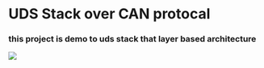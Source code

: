<h1>UDS Stack over CAN protocal</h1>
<h3>this project is demo to uds stack that layer based architecture </h3>
<img src=”layers.png”>

